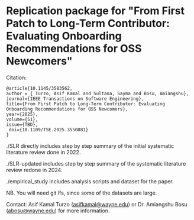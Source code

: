 # Replication package for "From First Patch to Long-Term Contributor: Evaluating Onboarding Recommendations for OSS Newcomers"

Citation:

```
@article{10.1145/3583562,
author = { Turzo, Asif Kamal and Sultana, Sayma and Bosu, Amiangshu},
journal={IEEE Transactions on Software Engineering},
title={From First Patch to Long-Term Contributor: Evaluating Onboarding Recommendations for OSS Newcomers},
year={2025},
volume={51},
issue={TBD},
 doi={10.1109/TSE.2025.3550881}
}
```

./SLR directly includes step by step summary of the initial systematic literature review done in 2022.

./SLR-updated  includes step by step summary of the systematic literature review redone in 2024.

./empirical_study includes analysis scripts and dataset for the paper. 

NB. You will need git lfs, since some of the datasets are large.

Contact: Asif Kamal Turzo (asifkamal@wayne.edu) or Dr. Amiangshu Bosu (abosu@wayne.edu) for more information.




